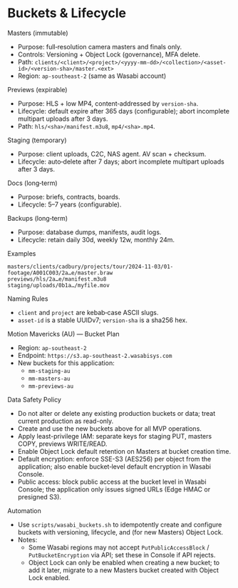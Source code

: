 # Buckets & Lifecycle

Masters (immutable)
- Purpose: full‑resolution camera masters and finals only.
- Controls: Versioning + Object Lock (governance), MFA delete.
- Path: `clients/<client>/<project>/<yyyy-mm-dd>/<collection>/<asset-id>/<version-sha>/master.<ext>`
- Region: `ap-southeast-2` (same as Wasabi account)

Previews (expirable)
- Purpose: HLS + low MP4, content‑addressed by `version-sha`.
- Lifecycle: default expire after 365 days (configurable); abort incomplete multipart uploads after 3 days.
- Path: `hls/<sha>/manifest.m3u8`, `mp4/<sha>.mp4`.

Staging (temporary)
- Purpose: client uploads, C2C, NAS agent. AV scan + checksum.
- Lifecycle: auto‑delete after 7 days; abort incomplete multipart uploads after 3 days.

Docs (long‑term)
- Purpose: briefs, contracts, boards.
- Lifecycle: 5–7 years (configurable).

Backups (long‑term)
- Purpose: database dumps, manifests, audit logs.
- Lifecycle: retain daily 30d, weekly 12w, monthly 24m.

Examples
```
masters/clients/cadbury/projects/tour/2024-11-03/01-footage/A001C003/2a…e/master.braw
previews/hls/2a…e/manifest.m3u8
staging/uploads/0b1a…/myfile.mov
```

Naming Rules
- `client` and `project` are kebab‑case ASCII slugs.
- `asset-id` is a stable UUIDv7; `version-sha` is a sha256 hex.

Motion Mavericks (AU) — Bucket Plan
- Region: `ap-southeast-2`
- Endpoint: `https://s3.ap-southeast-2.wasabisys.com`
- New buckets for this application:
  - `mm-staging-au`
  - `mm-masters-au`
  - `mm-previews-au`

Data Safety Policy
- Do not alter or delete any existing production buckets or data; treat current production as read-only.
- Create and use the new buckets above for all MVP operations.
- Apply least-privilege IAM: separate keys for staging PUT, masters COPY, previews WRITE/READ.
- Enable Object Lock default retention on Masters at bucket creation time.
- Default encryption: enforce SSE-S3 (AES256) per object from the application; also enable bucket‑level default encryption in Wasabi Console.
- Public access: block public access at the bucket level in Wasabi Console; the application only issues signed URLs (Edge HMAC or presigned S3).

Automation
- Use `scripts/wasabi_buckets.sh` to idempotently create and configure buckets with versioning, lifecycle, and (for new Masters) Object Lock.
- Notes:
  - Some Wasabi regions may not accept `PutPublicAccessBlock` / `PutBucketEncryption` via API; set these in Console if API rejects.
  - Object Lock can only be enabled when creating a new bucket; to add it later, migrate to a new Masters bucket created with Object Lock enabled.
